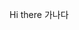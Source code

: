 Hi there 
가나다
<!--
**Yong-Yong2/Yong-Yong2** is a ✨ _special_ ✨ repository because its `README.md` (this file) appears on your GitHub profile.

Here are some ideas to get you started:

![C#](https://img.shields.io/badge/c%23-%23239120.svg?style=for-the-badge&logo=c-sharp&logoColor=white)

- 🔭 I’m currently working on ...
- 🌱 I’m currently learning ...
- 👯 I’m looking to collaborate on ...
- 🤔 I’m looking for help with ...
- 💬 Ask me about ...
- 📫 How to reach me: ...
- 😄 Pronouns: ...
- ⚡ Fun fact: ...
-->
